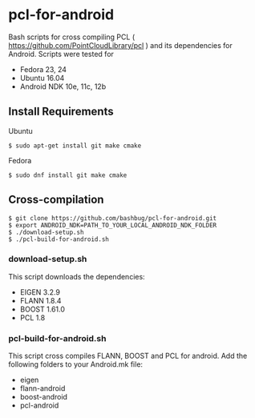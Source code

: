 # pcl-for-android

Bash scripts for cross compiling PCL ( https://github.com/PointCloudLibrary/pcl ) and its dependencies for Android.
Scripts were tested for

* Fedora 23, 24
* Ubuntu 16.04
* Android NDK 10e, 11c, 12b

## Install Requirements

Ubuntu

```
$ sudo apt-get install git make cmake
```

Fedora

```
$ sudo dnf install git make cmake
```

## Cross-compilation

```
$ git clone https://github.com/bashbug/pcl-for-android.git
$ export ANDROID_NDK=PATH_TO_YOUR_LOCAL_ANDROID_NDK_FOLDER
$ ./download-setup.sh
$ ./pcl-build-for-android.sh
```

### download-setup.sh

This script downloads the dependencies:

- EIGEN 3.2.9
- FLANN 1.8.4
- BOOST 1.61.0
- PCL 1.8

### pcl-build-for-android.sh

This script cross compiles FLANN, BOOST and PCL for android. Add the following folders to your Android.mk file:

- eigen
- flann-android
- boost-android
- pcl-android
